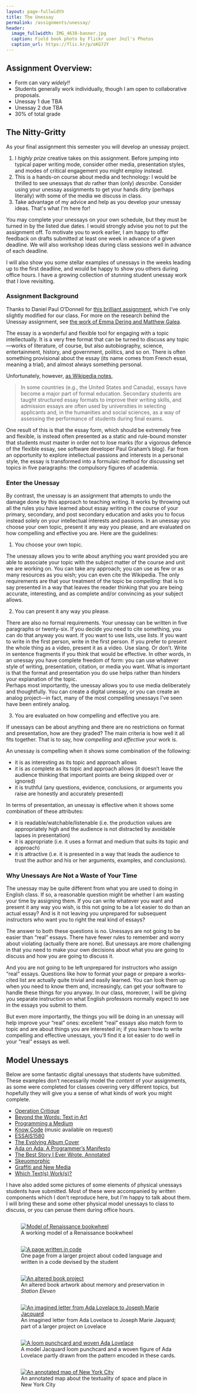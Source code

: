 ```yaml
---
layout: page-fullwidth
title: The Unessay
permalink: /assignments/unessay/
header:
  image_fullwidth: IMG_4638-banner.jpg
  caption: Field book photo by Flickr user Jnzl's Photos
  caption_url: https://flic.kr/p/oKG72Y
---
```


## Assignment Overview:

+ Form can vary *widely!!*
+ Students generally work individually, though I am open to collaborative proposals. 
+ Unessay 1 due TBA
+ Unessay 2 due TBA
+ 30% of total grade

## The Nitty-Gritty 

As your final assignment this semester you will develop an unessay project.

1. I *highly prize* creative takes on this assignment. Before jumping into typical paper writing mode, consider other media, presentation styles, and modes of critical engagement you might employ instead.
2. This is a hands-on course about media and technology: I would be thrilled to see unessays that *do* rather than (only) *describe*. Consider using your unessay assignments to get your hands dirty (perhaps literally) with some of the media we discuss in class.
3. Take advantage of my advice and help as you develop your unessay ideas. That's what I'm here for!

You may complete your unessays on your own schedule, but they must be turned in by the listed due dates. I would strongly advise you not to put the assignment off. To motivate you to work earlier, I am happy to offer feedback on drafts submitted at least one week in advance of a given deadline. We will also workshop ideas during class sessions well in advance of each deadline.

I will also show you some stellar examples of unessays in the weeks leading up to the first deadline, and would be happy to show you others during office hours. I have a growing collection of stunning student unessay work that I love revisiting.

### Assignment Background

Thanks to Daniel Paul O’Donnell for [this brilliant assignment](http://people.uleth.ca/~daniel.odonnell/Teaching/the-unessay), which I’ve only slightly modified for our class. For more on the research behind the Unessay assignment, see [the work of Emma Dering and Matthew Galea](http://dpod.kakelbont.ca/category/research/unessay/).

The essay is a wonderful and flexible tool for engaging with a topic intellectually. It is a very free format that can be turned to discuss any topic—works of literature, of course, but also autobiography, science, entertainment, history, and government, politics, and so on. There is often something provisional about the essay (its name comes from French essai, meaning a trial), and almost always something personal.

Unfortunately, however, [as Wikipedia notes](http://en.wikipedia.org/w/index.php?title=Essay&oldid=510540710),

> In some countries (e.g., the United States and Canada), essays have become a major part of formal education. Secondary students are taught structured essay formats to improve their writing skills, and admission essays are often used by universities in selecting applicants and, in the humanities and social sciences, as a way of assessing the performance of students during final exams.

One result of this is that the essay form, which should be extremely free and flexible, is instead often presented as a static and rule-bound monster that students must master in order not to lose marks (for a vigorous defence of the flexible essay, see software developer Paul Graham’s blog). Far from an opportunity to explore intellectual passions and interests in a personal style, the essay is transformed into a formulaic method for discussing set topics in five paragraphs: the compulsory figures of academia.

### Enter the Unessay

By contrast, the unessay is an assignment that attempts to undo the damage done by this approach to teaching writing. It works by throwing out all the rules you have learned about essay writing in the course of your primary, secondary, and post secondary education and asks you to focus instead solely on your intellectual interests and passions. In an unessay you choose your own topic, present it any way you please, and are evaluated on how compelling and effective you are. Here are the guidelines:

1. You choose your own topic.  
  
  The unessay allows you to write about anything you want provided you are able to associate your topic with the subject matter of the course and unit we are working on. You can take any approach; you can use as few or as many resources as you wish; you can even cite the Wikipedia. The only requirements are that your treatment of the topic be *compelling*: that is to say presented in a way that leaves the reader thinking that you are being accurate, interesting, and as complete and/or convincing as your subject allows.

2. You can present it any way you please. 
  
  There are also no formal requirements. Your unessay can be written in five paragraphs or twenty-six. If you decide you need to cite something, you can do that anyway you want. If you want to use lists, use lists. If you want to write in the first person, write in the first person. If you prefer to present the whole thing as a video, present it as a video. Use slang. Or don’t. Write in sentence fragments if you think that would be effective. In other words, in an unessay you have complete freedom of form: you can use whatever style of writing, presentation, citation, or media you want. What is important is that the format and presentation you do use helps rather than hinders your explanation of the topic.  
Perhaps most importantly, the unessay allows you to use media deliberately and thoughtfully. You can create a digital unessay, or you can create an analog project—in fact, many of the most compelling unessays I've seen have been entirely analog.

3. You are evaluated on how compelling and effective you are. 
  
  If unessays can be about anything and there are no restrictions on format and presentation, how are they graded? The main criteria is how well it all fits together. That is to say, how *compelling* and *effective* your work is.
      
  An unessay is compelling when it shows some combination of the following:
    
  + it is as interesting as its topic and approach allows
  + it is as complete as its topic and approach allows (it doesn’t leave the audience thinking that important points are being skipped over or ignored)
  + it is truthful (any questions, evidence, conclusions, or arguments you raise are honestly and accurately presented)  
      
  In terms of presentation, an unessay is effective when it shows some combination of these attributes:
   
  + it is readable/watchable/listenable (i.e. the production values are appropriately high and the audience is not distracted by avoidable lapses in presentation)
  + it is appropriate (i.e. it uses a format and medium that suits its topic and approach)
  + it is attractive (i.e. it is presented in a way that leads the audience to trust the author and his or her arguments, examples, and conclusions).

### Why Unessays Are Not a Waste of Your Time

The unessay may be quite different from what you are used to doing in English class. If so, a reasonable question might be whether I am wasting your time by assigning them. If you can write whatever you want and present it any way you wish, is this not going to be a lot easier to do than an actual essay? And is it not leaving you unprepared for subsequent instructors who want you to right the real kind of essays?

The answer to both these questions is no. Unessays are not going to be easier than “real” essays. There have fewer rules to remember and worry about violating (actually there are none). But unessays are more challenging in that you need to make your own decisions about what you are going to discuss and how you are going to discuss it.

And you are not going to be left unprepared for instructors who assign “real” essays. Questions like how to format your page or prepare a works-cited list are actually quite trivial and easily learned. You can look them up when you need to know them and, increasingly, can get your software to handle these things for you anyway. In our class, moreover, I will be giving you separate instruction on what English professors normally expect to see in the essays you submit to them.

But even more importantly, the things you will be doing in an unessay will help improve your “real” ones: excellent “real” essays also match form to topic and are about things you are interested in; if you learn how to write compelling and effective unessays, you’ll find it a lot easier to do well in your “real” essays as well.

## Model Unessays

Below are some fantastic digital unessays that students have submitted. These examples don’t necessarily model the *content* of your assignments, as some were completed for classes covering very different topics, but hopefully they will give you a sense of what kinds of work you might complete.

+ [Operation Critique](http://operation-critique.tumblr.com/)
+ [Beyond the Words: Text in Art](https://textart.blog)
+ [Programming a Medium](https://www.dropbox.com/s/qqz0pi7ix7rphz2/mhartyUnessay1Body.java?dl=0)
+ [Know Code](https://genius.com/11691335) (music available on request)
+ [ESSAIS1580](https://essais1580.wordpress.com/)
+ [The Evolving Album Cover](http://totalbumsunessay.tumblr.com/)
+ [Ada on Ada: A Programmer’s Manifesto](http://adaonada.tumblr.com/)
+ [The Best Story I Ever Wrote, Annotated](https://www.dropbox.com/s/gqh7u24tt9a0nnu/Tiarks%20Unessay%20Project.pdf?dl=0)
+ [Skeuomorphic](http://skeuomorphs-f14tot.tumblr.com/)
+ [Graffiti and New Media](http://graffitiandnewmedia.tumblr.com/)
+ [Which Text(s) Work(s)?](https://damoren.wordpress.com/)

I have also added some pictures of some elements of physical unessays students have submitted. Most of these were accompanied by written components which I don't reproduce here, but I'm happy to talk about them. I will bring these and some other physical model unessays to class to discuss, or you can peruse them during office hours.

<div class="row">
    <div class="small-4 columns">
        <figure>
        <a href="/images/unessays/IMG_4445.jpg" target="_blank">
        <img src="/images/unessays/IMG_4445.jpg" alt="Model of Renaissance bookwheel" />
        </a>
        <figcaption>A working model of a Renaissance bookwheel</figcaption>
        </figure>
    </div>
    <div class="small-4 columns">
        <figure>
        <a href="/images/unessays/IMG_4504.jpg" target="_blank">
        <img src="/images/unessays/IMG_4504.jpg" alt="A page written in code" />
        </a>
        <figcaption>One page from a larger project about coded language and written in a code devised by the student</figcaption>
        </figure>
    </div>
    <div class="small-4 columns">
        <figure>
        <a href="/images/unessays/IMG_4638.jpg" target="_blank">
        <img src="/images/unessays/IMG_4638.jpg" alt="An altered book project" />
        </a>
        <figcaption>An altered book artwork about memory and preservation in <em>Station Eleven</em></figcaption>
        </figure>
    </div>
</div>
       
<div class="row">
    <div class="small-4 columns">
        <figure>
        <a href="/images/unessays/IMG_4541.jpg" target="_blank">
        <img src="/images/unessays/IMG_4541.jpg" alt="An imagined letter from Ada Lovelace to Joseph Marie Jacquard" />
        </a>
        <figcaption>An imagined letter from Ada Lovelace to Joseph Marie Jaquard; part of a larger project on Lovelace</figcaption>
        </figure>
    </div>
    <div class="small-4 columns">
        <figure>
        <a href="/images/unessays/IMG_4543.jpg" target="_blank">
        <img src="/images/unessays/IMG_4543.jpg" alt="A loom punchcard and woven Ada Lovelace" />
        </a>
        <figcaption>A model Jacquard loom punchcard and a woven figure of Ada Lovelace partly drawn from the pattern encoded in these cards.</figcaption>
        </figure>
    </div>
    <div class="small-4 columns">
        <figure>
        <a href="/images/unessays/IMG_4642.jpg" target="_blank">
        <img src="/images/unessays/IMG_4642.jpg" alt="An annotated map of New York City" />
        </a>
        <figcaption>An annotated map about the textuality of space and place in New York City</figcaption>
        </figure>
    </div>
</div> 